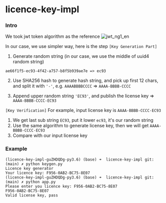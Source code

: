 # licence-key-impl

### Intro
We took jwt token algorithm as the reference
![jwt_ng1_en](https://i.imgur.com/XSesjJh.png)

In our case, we use simpler way, here is the step
`[Key Generation Part]`
1. Generate random string (in our case, we use the middle of uuid4 random string)
```
ae66f1f5-ec93-4f42-a757-b8f5b939ae7e => ec93
```
2. Use SHA256 hash to generate hash string, and pick up first 12 chars, and split it with `'-'`, 
e.g. `AAAABBBBCCCC` => `AAAA-BBBB-CCCC`

3. Append upper random string `'EC93'`, and publish the license key
=> `AAAA-BBBB-CCCC-EC93`

`[Key Verification]`
For example, input license key is `AAAA-BBBB-CCCC-EC93`
1. We get last sub string `EC93`, put it lower `ec93`, it's our random string
2. Use the same algorithm to generate license key, then we will get `AAAA-BBBB-CCCC-EC93`
3. Compare with our input license key

### Example
```
(licence-key-impl-guZHDQDg-py3.6) (base) ➜  licence-key-impl git:(main) ✗ python keygen.py
Licence key generator
Your licence key: F956-0AB2-BC75-8E07
(licence-key-impl-guZHDQDg-py3.6) (base) ➜  licence-key-impl git:(main) ✗ python app.py   
Please enter you licence key: F956-0AB2-BC75-8E07
F956-0AB2-BC75-8E07
Valid license key, pass
```